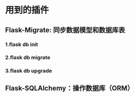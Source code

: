 # 用到的插件
## Flask-Migrate: 同步数据模型和数据库表 
### 1.flask db init
### 2.flask db migrate
### 3.flask db upgrade

## Flask-SQLAlchemy：操作数据库（ORM）

